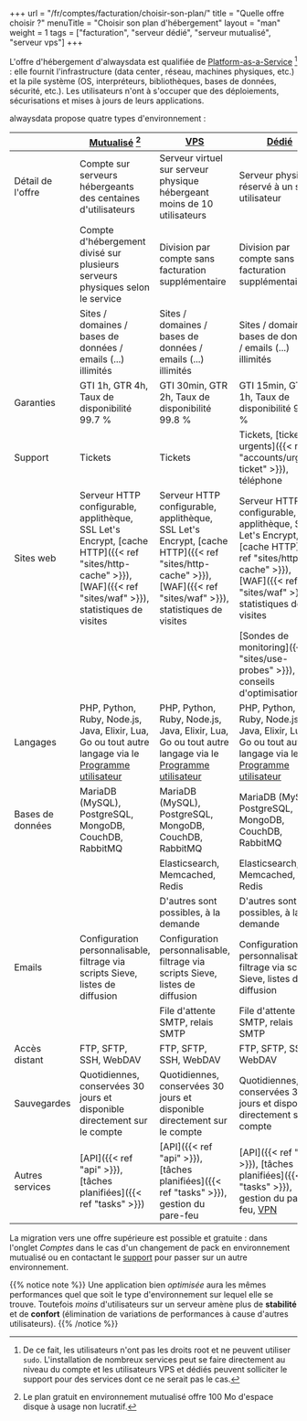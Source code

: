 +++
url = "/fr/comptes/facturation/choisir-son-plan/"
title = "Quelle offre choisir ?"
menuTitle = "Choisir son plan d'hébergement"
layout = "man"
weight = 1
tags = ["facturation", "serveur dédié", "serveur mutualisé", "serveur vps"]
+++

L'offre d'hébergement d'alwaysdata est qualifiée de [Platform-as-a-Service](https://fr.wikipedia.org/wiki/Plate-forme_en_tant_que_service) [^1] : elle fournit l'infrastructure (data cen­ter , réseau, machines phy­siques, etc.) et la pile système (OS, inter­pré­teurs, biblio­thèques, bases de don­nées, sécu­ri­té, etc.). Les utilisateurs n'ont à s'occuper que des déploiements, sécurisations et mises à jours de leurs applications.

alwaysdata propose quatre types d'environnement :

|                   | [Mutualisé](https://www.alwaysdata.com/fr/tarifs/#shared) [^2] | [VPS](https://www.alwaysdata.com/fr/tarifs/#vps) | [Dédié](https://www.alwaysdata.com/fr/tarifs/#dedicated) | [Gold](https://www.alwaysdata.com/fr/tarifs/#gold) |
|-------------------|-------------------------------------------------------------------------------|--------------------------------------------------------------|--------------------------------------------------------------|--------------------|
| Détail de l'offre | Compte sur serveurs hébergeants des centaines d'utilisateurs                                 | Serveur virtuel sur serveur physique hébergeant moins de 10 utilisateurs              | Serveur physique réservé à un seul utilisateur                    | Serveur physique réservé à un seul utilisateur redondé dans un autre datacenter |
|                   | Compte d'hébergement divisé sur plusieurs serveurs physiques selon le service | Division par compte sans facturation supplémentaire | Division par compte sans facturation supplémentaire | Division par compte sans facturation supplémentaire |
|                   | Sites / domaines / bases de données / emails (...) illimités                  | Sites / domaines / bases de données / emails (...) illimités | Sites / domaines / bases de données / emails (...) illimités | Sites / domaines / bases de données / emails (...) illimités |
| Garanties         | GTI 1h, GTR 4h, Taux de disponibilité 99.7 %                                  | GTI 30min, GTR 2h, Taux de disponibilité 99.8 %              | GTI 15min, GTR 1h, Taux de disponibilité 99.9 %              | GTI 15min, GTR 1h, Taux de disponibilité 99.99 %                |
| Support           | Tickets                                                                       | Tickets                                                      | Tickets, [tickets urgents]({{< ref "accounts/urgent-ticket" >}}),  téléphone | Tickets, [tickets urgents]({{< ref "accounts/urgent-ticket" >}}),  téléphone |
| Sites web         | Serveur HTTP configurable, applithèque, SSL Let's Encrypt, [cache HTTP]({{< ref "sites/http-cache" >}}), [WAF]({{< ref "sites/waf" >}}), statistiques de visites | Serveur HTTP configurable, applithèque, SSL Let's Encrypt, [cache HTTP]({{< ref "sites/http-cache" >}}), [WAF]({{< ref "sites/waf" >}}), statistiques de visites | Serveur HTTP configurable, applithèque, SSL Let's Encrypt, [cache HTTP]({{< ref "sites/http-cache" >}}), [WAF]({{< ref "sites/waf" >}}), statistiques de visites | Serveur HTTP configurable, applithèque, SSL Let's Encrypt, [cache HTTP]({{< ref "sites/http-cache" >}}), [WAF]({{< ref "sites/waf" >}}), statistiques de visites |
|                   ||| [Sondes de monitoring]({{< ref "sites/use-probes" >}}), conseils d'optimisation | [Sondes de monitoring]({{< ref "sites/use-probes" >}}), conseils d'optimisation |
| Langages          | PHP, Python, Ruby, Node.js, Java, Elixir, Lua, Go ou tout autre langage via le [Programme utilisateur](https://www.alwaysdata.com/fr/langage/personnalise/) | PHP, Python, Ruby, Node.js, Java, Elixir, Lua, Go ou tout autre langage via le [Programme utilisateur](https://www.alwaysdata.com/fr/langage/personnalise/) | PHP, Python, Ruby, Node.js, Java, Elixir, Lua, Go ou tout autre langage via le [Programme utilisateur](https://www.alwaysdata.com/fr/langage/personnalise/) | PHP, Python, Ruby, Node.js, Java, Elixir, Lua, Go ou tout autre langage via le [Programme utilisateur](https://www.alwaysdata.com/fr/langage/personnalise/) |
| Bases de données  | MariaDB (MySQL), PostgreSQL, MongoDB, CouchDB, RabbitMQ | MariaDB (MySQL), PostgreSQL, MongoDB, CouchDB, RabbitMQ | MariaDB (MySQL), PostgreSQL, MongoDB, CouchDB, RabbitMQ | MariaDB (MySQL), PostgreSQL, MongoDB, CouchDB, RabbitMQ |
|                   |                                                         | Elasticsearch, Memcached, Redis| Elasticsearch, Memcached, Redis| Elasticsearch, Memcached, Redis|
|||D'autres sont possibles, à la demande|D'autres sont possibles, à la demande|D'autres sont possibles, à la demande|
| Emails            | Configuration personnalisable, filtrage via scripts Sieve, listes de diffusion | Configuration personnalisable, filtrage via scripts Sieve, listes de diffusion | Configuration personnalisable, filtrage via scripts Sieve, listes de diffusion | Configuration personnalisable, filtrage via scripts Sieve, listes de diffusion |
||| File d'attente SMTP, relais SMTP | File d'attente SMTP, relais SMTP | File d'attente SMTP, relais SMTP |
| Accès distant | FTP, SFTP, SSH, WebDAV | FTP, SFTP, SSH, WebDAV | FTP, SFTP, SSH, WebDAV | FTP, SFTP, SSH, WebDAV |
| Sauvegardes       | Quotidiennes, conservées 30 jours et disponible directement sur le compte | Quotidiennes, conservées 30 jours et disponible directement sur le compte | Quotidiennes, conservées 30 jours et disponible directement sur le compte | Quotidiennes, conservées 30 jours et disponible directement sur le compte |
| Autres services   | [API]({{< ref "api" >}}), [tâches planifiées]({{< ref "tasks" >}}) | [API]({{< ref "api" >}}), [tâches planifiées]({{< ref "tasks" >}}), gestion du pare-feu | [API]({{< ref "api" >}}), [tâches planifiées]({{< ref "tasks" >}}), gestion du pare-feu, [VPN](https://www.alwaysdata.com/fr/services/vpn/) | [API]({{< ref "api" >}}), [tâches planifiées]({{< ref "tasks" >}}), gestion du pare-feu, [VPN](https://www.alwaysdata.com/fr/services/vpn/) |

La migration vers une offre supérieure est possible et gratuite : dans l'onglet _Comptes_ dans le cas d'un changement de pack en environnement mutualisé ou en contactant le [support](https://admin.alwaysdata.com/support/add/) pour passer sur un autre environnement.

{{% notice note %}}
Une application bien _optimisée_ aura les mêmes performances quel que soit le type d'environnement sur lequel elle se trouve. Toutefois _moins_ d'utilisateurs sur un serveur amène plus de **stabilité** et de **confort** (élimination de variations de performances à cause d'autres utilisateurs).
{{% /notice %}}

[^1]: De ce fait, les utilisateurs n'ont pas les droits root et ne peuvent utiliser `sudo`. L'installation de nombreux services peut se faire directement au niveau du compte et les utilisateurs VPS et dédiés peuvent solliciter le support pour des services dont ce ne serait pas le cas.
[^2]: Le plan gratuit en environnement mutualisé offre 100 Mo d'espace disque à usage non lucratif.
